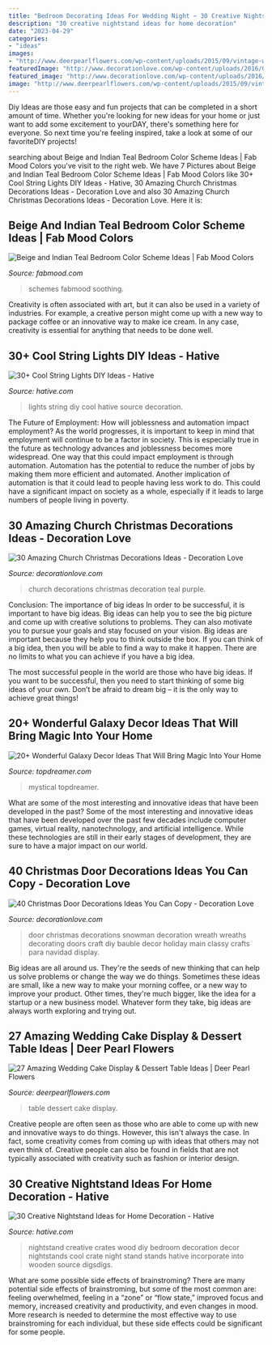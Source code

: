 ```yaml
---
title: "Bedroom Decorating Ideas For Wedding Night ~ 30 Creative Nightstand Ideas For Home Decoration"
description: "30 creative nightstand ideas for home decoration"
date: "2023-04-29"
categories:
- "ideas"
images:
- "http://www.deerpearlflowers.com/wp-content/uploads/2015/09/vintage-wedding-dessert-table-idea.jpg"
featuredImage: "http://www.decorationlove.com/wp-content/uploads/2016/08/Christmas-Snowman-Door-Decoration-Ideas.jpg"
featured_image: "http://www.decorationlove.com/wp-content/uploads/2016/08/Christmas-Snowman-Door-Decoration-Ideas.jpg"
image: "http://www.deerpearlflowers.com/wp-content/uploads/2015/09/vintage-wedding-dessert-table-idea.jpg"
---
```



Diy Ideas are those easy and fun projects that can be completed in a short amount of time. Whether you're looking for new ideas for your home or just want to add some excitement to yourDAY, there's something here for everyone. So next time you're feeling inspired, take a look at some of our favoriteDIY projects!

	

		
searching about Beige and Indian Teal Bedroom Color Scheme Ideas | Fab Mood Colors you've visit to the right web. We have 7 Pictures about Beige and Indian Teal Bedroom Color Scheme Ideas | Fab Mood Colors like 30+ Cool String Lights DIY Ideas - Hative, 30 Amazing Church Christmas Decorations Ideas - Decoration Love and also 30 Amazing Church Christmas Decorations Ideas - Decoration Love. Here it is:
		
    
## Beige And Indian Teal Bedroom Color Scheme Ideas | Fab Mood Colors

<img loading=lazy src="https://www.fabmood.com/inspiration/wp-content/uploads/2021/01/beige-and-indian-teal-bedroom-color-scheme-547x1024.jpg" onerror="this.onerror=null;this.src='https://tse1.mm.bing.net/th?id=OIP.5TFIzEnka1D_X3hPmxKSiwHaN3&amp;pid=15.1';" alt="Beige and Indian Teal Bedroom Color Scheme Ideas | Fab Mood Colors">

_Source: fabmood.com_

>schemes fabmood soothing. 

	

Creativity is often associated with art, but it can also be used in a variety of industries. For example, a creative person might come up with a new way to package coffee or an innovative way to make ice cream. In any case, creativity is essential for anything that needs to be done well.

    
## 30+ Cool String Lights DIY Ideas - Hative

<img loading=lazy src="https://hative.com/wp-content/uploads/2015/01/string-lights-diy-ideas/15-string-lights-diy-ideas.jpg" onerror="this.onerror=null;this.src='https://tse3.mm.bing.net/th?id=OIP.8_MbPe9P1zdsin5ir-VOTQHaJ3&amp;pid=15.1';" alt="30+ Cool String Lights DIY Ideas - Hative">

_Source: hative.com_

>lights string diy cool hative source decoration. 

	

The Future of Employment: How will joblessness and automation impact employment?
As the world progresses, it is important to keep in mind that employment will continue to be a factor in society. This is especially true in the future as technology advances and joblessness becomes more widespread. One way that this could impact employment is through automation. Automation has the potential to reduce the number of jobs by making them more efficient and automated. Another implication of automation is that it could lead to people having less work to do. This could have a significant impact on society as a whole, especially if it leads to large numbers of people living in poverty.

    
## 30 Amazing Church Christmas Decorations Ideas - Decoration Love

<img loading=lazy src="http://decorationlove.com/wp-content/uploads/2016/08/Purple-and-Teal-Decorations-for-Church-Weddings.jpg" onerror="this.onerror=null;this.src='https://tse4.mm.bing.net/th?id=OIP.mlNYPUPQR4dekh6M-WLkKAHaLD&amp;pid=15.1';" alt="30 Amazing Church Christmas Decorations Ideas - Decoration Love">

_Source: decorationlove.com_

>church decorations christmas decoration teal purple. 

	

Conclusion: The importance of big ideas
In order to be successful, it is important to have big ideas. Big ideas can help you to see the big picture and come up with creative solutions to problems. They can also motivate you to pursue your goals and stay focused on your vision.
Big ideas are important because they help you to think outside the box. If you can think of a big idea, then you will be able to find a way to make it happen. There are no limits to what you can achieve if you have a big idea.

The most successful people in the world are those who have big ideas. If you want to be successful, then you need to start thinking of some big ideas of your own. Don’t be afraid to dream big – it is the only way to achieve great things!

    
## 20+ Wonderful Galaxy Decor Ideas That Will Bring Magic Into Your Home

<img loading=lazy src="https://topdreamer.com/wp-content/uploads/2015/10/wonderful-galaxy-decor-ideas-that-will-bring-magic-into-your-home.jpg" onerror="this.onerror=null;this.src='https://tse2.mm.bing.net/th?id=OIP.l1QSUia2N9ZEgklusqK7AAHaD3&amp;pid=15.1';" alt="20+ Wonderful Galaxy Decor Ideas That Will Bring Magic Into Your Home">

_Source: topdreamer.com_

>mystical topdreamer. 

	

What are some of the most interesting and innovative ideas that have been developed in the past?
Some of the most interesting and innovative ideas that have been developed over the past few decades include computer games, virtual reality, nanotechnology, and artificial intelligence. While these technologies are still in their early stages of development, they are sure to have a major impact on our world.

    
## 40 Christmas Door Decorations Ideas You Can Copy - Decoration Love

<img loading=lazy src="http://www.decorationlove.com/wp-content/uploads/2016/08/Christmas-Snowman-Door-Decoration-Ideas.jpg" onerror="this.onerror=null;this.src='https://tse3.mm.bing.net/th?id=OIP._HE6TUhf2wpPRgfOcu-abwHaJ4&amp;pid=15.1';" alt="40 Christmas Door Decorations Ideas You Can Copy - Decoration Love">

_Source: decorationlove.com_

>door christmas decorations snowman decoration wreath wreaths decorating doors craft diy bauble decor holiday main classy crafts para navidad display. 

	

Big ideas are all around us. They're the seeds of new thinking that can help us solve problems or change the way we do things. Sometimes these ideas are small, like a new way to make your morning coffee, or a new way to improve your product. Other times, they're much bigger, like the idea for a startup or a new business model. Whatever form they take, big ideas are always worth exploring and trying out.

    
## 27 Amazing Wedding Cake Display &amp; Dessert Table Ideas | Deer Pearl Flowers

<img loading=lazy src="http://www.deerpearlflowers.com/wp-content/uploads/2015/09/vintage-wedding-dessert-table-idea.jpg" onerror="this.onerror=null;this.src='https://tse3.mm.bing.net/th?id=OIP.wjWpQlFVZu9Pgexe5kR5nQHaLI&amp;pid=15.1';" alt="27 Amazing Wedding Cake Display &amp; Dessert Table Ideas | Deer Pearl Flowers">

_Source: deerpearlflowers.com_

>table dessert cake display. 

	

Creative people are often seen as those who are able to come up with new and innovative ways to do things. However, this isn't always the case. In fact, some creativity comes from coming up with ideas that others may not even think of. Creative people can also be found in fields that are not typically associated with creativity such as fashion or interior design.

    
## 30 Creative Nightstand Ideas For Home Decoration - Hative

<img loading=lazy src="https://hative.com/wp-content/uploads/2014/06/nightstand-ideas/27-creative-nightstand-ideas.jpg" onerror="this.onerror=null;this.src='https://tse1.mm.bing.net/th?id=OIP.hLA0CF-BklcYrnRvJzARkAHaJ4&amp;pid=15.1';" alt="30 Creative Nightstand Ideas for Home Decoration - Hative">

_Source: hative.com_

>nightstand creative crates wood diy bedroom decoration decor nightstands cool crate night stand stands hative incorporate into wooden source digsdigs. 

	

What are some possible side effects of brainstroming?
There are many potential side effects of brainstroming, but some of the most common are: feeling overwhelmed, feeling in a “zone” or “flow state,” improved focus and memory, increased creativity and productivity, and even changes in mood. More research is needed to determine the most effective way to use brainstroming for each individual, but these side effects could be significant for some people.

